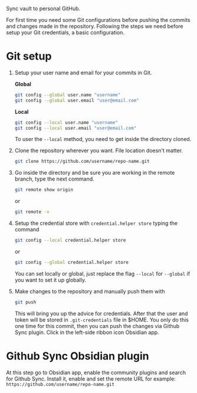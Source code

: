 Sync vault to personal GitHub.

For first time you need some Git configurations before pushing the commits and changes made in the repository. Following the steps we need before setup your Git credentials, a basic configuration.

# Git setup

1. Setup your user name and email for your commits in Git.

	**Global**
	```sh
	git config --global user.name "username"
	git config --global user.email "user@email.com"
	```

	**Local**
	```sh
	git config --local user.name "username"
	git config --local user.email "user@email.com"
	```
	
	To user the `--local` method, you need to get inside the directory cloned.

2. Clone the repository wherever you want. File location doesn't matter.
	```sh
	git clone https://github.com/username/repo-name.git
	```

3. Go inside the directory and be sure you are working in the remote branch, type the next command.

	```sh
	git remote show origin
	```
	or
	```sh
	git remote -v
	```

4. Setup the credential store with `credential.helper store` typing the command

	```sh
	git config --local credential.helper store
	```
	or
	```sh
	git config --global credential.helper store
	```

	You can set locally or global, just replace the flag `--local` for `--global` if you want to set it up globally.

5. Make changes to the repository and manually push them with

	```sh
	git push
	```
	
	This will bring you up the advice for credentials. After that the user and token will be stored in `.git-credentials` file in $HOME. You only do this one time for this commit, then you can push the changes via Github Sync plugin. Click in the left-side ribbon icon Obsidian app.

# Github Sync Obsidian plugin

At this step go to Obsidian app, enable the community plugins and search for Github Sync. Install it, enable and set the remote URL for example: `https://github.com/username/repo-name.git`